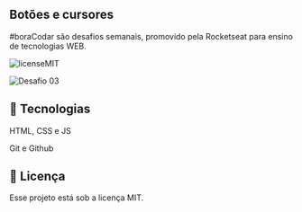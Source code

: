 Botões e cursores
-
#boraCodar são desafios semanais, promovido pela Rocketseat para ensino de tecnologias WEB.

![licenseMIT](https://user-images.githubusercontent.com/124744877/232583299-5cddc172-a1c6-40f3-a028-43db34f6d26c.svg)

![Desafio 03](https://user-images.githubusercontent.com/124744877/232583339-af949cbd-bfd3-42a4-9c6f-682cb4152fa4.jpg)

🚀 Tecnologias
-
HTML, CSS e JS

Git e Github

📝 Licença
-
Esse projeto está sob a licença MIT.
